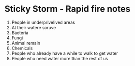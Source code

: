 # Sticky Storm - Rapid fire notes
1. People in underprivelived areas
2. At their watere soruve
3. Bacteria
4. Fungi
5. Animal remain
6. Chemicals
7. People who already have a while to walk to get water
8. People who need water more than the rest of us

